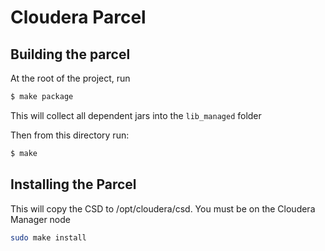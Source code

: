 # Cloudera Parcel

## Building the parcel
At the root of the project, run 

```bash
$ make package
```
This will collect all dependent jars into the `lib_managed` folder

Then from this directory run:

```bash
$ make 
```

## Installing the Parcel

This will copy the CSD to /opt/cloudera/csd. You must be on the Cloudera Manager node

```bash
sudo make install
``` 

